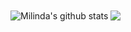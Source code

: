 <img max-width="145" align="center" src="https://github-readme-stats.vercel.app/api?username=MilindaRanawaka&show_icons=true&include_all_commits=true&theme=radical&hide=issues,stars" alt="Milinda's github stats" />

<img max-width="145" align="center" src="https://github-readme-stats.vercel.app/api/top-langs/?username=MilindaRanawaka&layout=compact&theme=radical" />